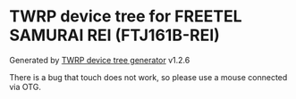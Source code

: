 # TWRP device tree for FREETEL SAMURAI REI (FTJ161B-REI)

Generated by [TWRP device tree generator](https://github.com/SebaUbuntu/TWRP-device-tree-generator) v1.2.6

There is a bug that touch does not work, so please use a mouse connected via OTG.
